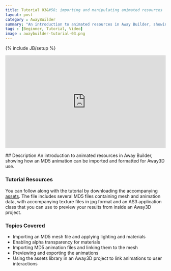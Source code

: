 ```yaml
---
title: Tutorial 03&#58; importing and manipulating animated resources
layout: post
category : AwayBuilder
summary: "An introduction to animated resources in Away Builder, showing how an MD5 animation can be imported and formatted for Away3D use."
tags : [Beginner, Tutorial, Video]
image : awaybuilder-tutorial-03.png
---
```

{% include JB/setup %}

<div class="row">
	<div class="span10" style="position: relative;padding-bottom: 58%;display: block;">
		<iframe style="position: absolute;margin: 0;" src="http://player.vimeo.com/video/70336085?title=0&amp;byline=0&amp;portrait=0" width="100%" height="100%" frameborder="0" webkitAllowFullScreen="true" mozallowfullscreen="true" allowFullScreen="true"> </iframe>
	</div>
</div>
<p></p>
## Description
An introduction to animated resources in Away Builder, showing how an MD5 animation can be imported and formatted for Away3D use. 

### Tutorial Resources

You can follow along with the tutorial by downloading the accompanying [assets](/awaybuilder/tutorial-03/AwayBuilderTutorial03_SampleFiles.zip). The file includes several MD5 files containing mesh and animation data, with accompanying texture files in jpg format and an AS3 application class that you can use to preview your results from inside an Away3D project.

### Topics Covered

- Importing an MD5 mesh file and applying lighting and materials
- Enabling alpha transparency for materials
- Importing MD5 animation files and linking them to the mesh
- Previewing and exporting the animations
- Using the assets library in an Away3D project to link animations to user interactions